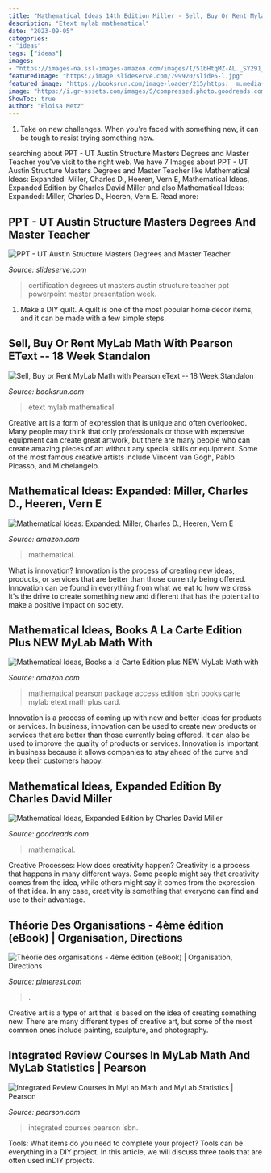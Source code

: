 ```yaml
---
title: "Mathematical Ideas 14th Edition Miller - Sell, Buy Or Rent Mylab Math With Pearson Etext -- 18 Week Standalon"
description: "Etext mylab mathematical"
date: "2023-09-05"
categories:
- "ideas"
tags: ["ideas"]
images:
- "https://images-na.ssl-images-amazon.com/images/I/51bHtqMZ-AL._SY291_BO1,204,203,200_QL40_ML2_.jpg"
featuredImage: "https://image.slideserve.com/799920/slide5-l.jpg"
featured_image: "https://booksrun.com/image-loader/215/https:__m.media-amazon.com_images_I_410U7nGCk5L._SL500_.jpg"
image: "https://i.gr-assets.com/images/S/compressed.photo.goodreads.com/books/1347560268i/115104._UY630_SR1200,630_.jpg"
ShowToc: true
author: "Eloisa Metz"
---
```



1) Take on new challenges. When you're faced with something new, it can be tough to resist trying something new.

	

		
searching about PPT - UT Austin Structure Masters Degrees and Master Teacher you've visit to the right web. We have 7 Images about PPT - UT Austin Structure Masters Degrees and Master Teacher like Mathematical Ideas: Expanded: Miller, Charles D., Heeren, Vern E, Mathematical Ideas, Expanded Edition by Charles David Miller and also Mathematical Ideas: Expanded: Miller, Charles D., Heeren, Vern E. Read more:
		
    
## PPT - UT Austin Structure Masters Degrees And Master Teacher

<img loading=lazy src="https://image.slideserve.com/799920/slide5-l.jpg" onerror="this.onerror=null;this.src='https://tse1.mm.bing.net/th?id=OIP.oAfRko7xqfRupjlZkeOD-AHaFj&amp;pid=15.1';" alt="PPT - UT Austin Structure Masters Degrees and Master Teacher">

_Source: slideserve.com_

>certification degrees ut masters austin structure teacher ppt powerpoint master presentation week. 

	

1. Make a DIY quilt. A quilt is one of the most popular home decor items, and it can be made with a few simple steps.

    
## Sell, Buy Or Rent MyLab Math With Pearson EText -- 18 Week Standalon

<img loading=lazy src="https://booksrun.com/image-loader/215/https:__m.media-amazon.com_images_I_410U7nGCk5L._SL500_.jpg" onerror="this.onerror=null;this.src='https://tse4.mm.bing.net/th?id=OIP.UoJnddvzgG3c9CRWfggdNwAAAA&amp;pid=15.1';" alt="Sell, Buy or Rent MyLab Math with Pearson eText -- 18 Week Standalon">

_Source: booksrun.com_

>etext mylab mathematical. 

	

Creative art is a form of expression that is unique and often overlooked. Many people may think that only professionals or those with expensive equipment can create great artwork, but there are many people who can create amazing pieces of art without any special skills or equipment. Some of the most famous creative artists include Vincent van Gogh, Pablo Picasso, and Michelangelo.

    
## Mathematical Ideas: Expanded: Miller, Charles D., Heeren, Vern E

<img loading=lazy src="https://images-na.ssl-images-amazon.com/images/I/51PWBaOhRCL._SY291_BO1,204,203,200_QL40_ML2_.jpg" onerror="this.onerror=null;this.src='https://tse3.mm.bing.net/th?id=OIP.LHF0kYIz1Fah3CAd1_i0UwAAAA&amp;pid=15.1';" alt="Mathematical Ideas: Expanded: Miller, Charles D., Heeren, Vern E">

_Source: amazon.com_

>mathematical. 

	

What is innovation?
Innovation is the process of creating new ideas, products, or services that are better than those currently being offered. Innovation can be found in everything from what we eat to how we dress. It's the drive to create something new and different that has the potential to make a positive impact on society.

    
## Mathematical Ideas, Books A La Carte Edition Plus NEW MyLab Math With

<img loading=lazy src="https://images-na.ssl-images-amazon.com/images/I/51bHtqMZ-AL._SY291_BO1,204,203,200_QL40_ML2_.jpg" onerror="this.onerror=null;this.src='https://tse2.mm.bing.net/th?id=OIP.bpTB38eFooCo7ZlO0p_JMAAAAA&amp;pid=15.1';" alt="Mathematical Ideas, Books a la Carte Edition plus NEW MyLab Math with">

_Source: amazon.com_

>mathematical pearson package access edition isbn books carte mylab etext math plus card. 

	

Innovation is a process of coming up with new and better ideas for products or services. In business, innovation can be used to create new products or services that are better than those currently being offered. It can also be used to improve the quality of products or services. Innovation is important in business because it allows companies to stay ahead of the curve and keep their customers happy.

    
## Mathematical Ideas, Expanded Edition By Charles David Miller

<img loading=lazy src="https://i.gr-assets.com/images/S/compressed.photo.goodreads.com/books/1347560268i/115104._UY630_SR1200,630_.jpg" onerror="this.onerror=null;this.src='https://tse3.mm.bing.net/th?id=OIP.7Ctl0w5NuwfNG5NPHMtjwwHaD4&amp;pid=15.1';" alt="Mathematical Ideas, Expanded Edition by Charles David Miller">

_Source: goodreads.com_

>mathematical. 

	

Creative Processes: How does creativity happen?
Creativity is a process that happens in many different ways. Some people might say that creativity comes from the idea, while others might say it comes from the expression of that idea. In any case, creativity is something that everyone can find and use to their advantage.

    
## Théorie Des Organisations - 4ème édition (eBook) | Organisation, Directions

<img loading=lazy src="https://i.pinimg.com/originals/ae/26/38/ae2638d40f08c331e9460b4ac88be4ca.jpg" onerror="this.onerror=null;this.src='https://tse1.mm.bing.net/th?id=OIP.zucfN70v_3tS8HYg-dFOuAHaMF&amp;pid=15.1';" alt="Théorie des organisations - 4ème édition (eBook) | Organisation, Directions">

_Source: pinterest.com_

>. 

	

Creative art is a type of art that is based on the idea of creating something new. There are many different types of creative art, but some of the most common ones include painting, sculpture, and photography.

    
## Integrated Review Courses In MyLab Math And MyLab Statistics | Pearson

<img loading=lazy src="https://www.pearson.com/us/content/dam/one-dot-com/one-dot-com/us/en/images/enhanced-pages/TannenbaumModernMath10e.jpg" onerror="this.onerror=null;this.src='https://tse2.mm.bing.net/th?id=OIP.28Og1YmL-LXeKsMPtU1ecwHaJf&amp;pid=15.1';" alt="Integrated Review Courses in MyLab Math and MyLab Statistics | Pearson">

_Source: pearson.com_

>integrated courses pearson isbn. 

	

Tools: What items do you need to complete your project?
Tools can be everything in a DIY project. In this article, we will discuss three tools that are often used inDIY projects.

